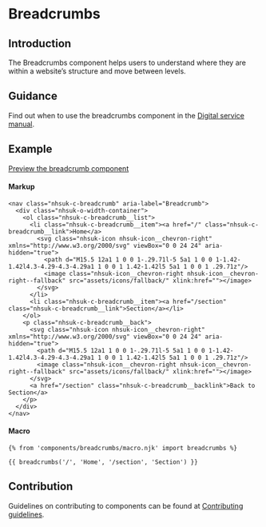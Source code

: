 # Breadcrumbs

## Introduction

The Breadcrumbs component helps users to understand where they are within a website’s structure and move between levels.

## Guidance

Find out when to use the breadcrumbs component in the [Digital service manual]().

## Example

[Preview the breadcrumb component]()

#### Markup

    <nav class="nhsuk-c-breadcrumb" aria-label="Breadcrumb">
      <div class="nhsuk-o-width-container">
        <ol class="nhsuk-c-breadcrumb__list">
          <li class="nhsuk-c-breadcrumb__item"><a href="/" class="nhsuk-c-breadcrumb__link">Home</a> 
            <svg class="nhsuk-icon nhsuk-icon__chevron-right" xmlns="http://www.w3.org/2000/svg" viewBox="0 0 24 24" aria-hidden="true">
              <path d="M15.5 12a1 1 0 0 1-.29.71l-5 5a1 1 0 0 1-1.42-1.42l4.3-4.29-4.3-4.29a1 1 0 0 1 1.42-1.42l5 5a1 1 0 0 1 .29.71z"/>
              <image class="nhsuk-icon__chevron-right nhsuk-icon__chevron-right--fallback" src="assets/icons/fallback/" xlink:href=""></image>
            </svg>
          </li>
          <li class="nhsuk-c-breadcrumb__item"><a href="/section" class="nhsuk-c-breadcrumb__link">Section</a></li>
        </ol>
        <p class="nhsuk-c-breadcrumb__back">
          <svg class="nhsuk-icon nhsuk-icon__chevron-right" xmlns="http://www.w3.org/2000/svg" viewBox="0 0 24 24" aria-hidden="true">
            <path d="M15.5 12a1 1 0 0 1-.29.71l-5 5a1 1 0 0 1-1.42-1.42l4.3-4.29-4.3-4.29a1 1 0 0 1 1.42-1.42l5 5a1 1 0 0 1 .29.71z"/>
            <image class="nhsuk-icon__chevron-right nhsuk-icon__chevron-right--fallback" src="assets/icons/fallback/" xlink:href=""></image>
          </svg>
          <a href="/section" class="nhsuk-c-breadcrumb__backlink">Back to Section</a>
        </p>
      </div>
    </nav>

#### Macro

    {% from 'components/breadcrumbs/macro.njk' import breadcrumbs %}

    {{ breadcrumbs('/', 'Home', '/section', 'Section') }}

## Contribution

Guidelines on contributing to components can be found at [Contributing guidelines]().
